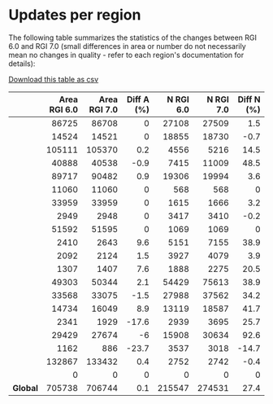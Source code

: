 # Updates per region

The following table summarizes the statistics of the changes between RGI 6.0 and RGI 7.0 (small differences in area or number do not necessarily mean no changes in quality - refer to each region's documentation for details):

[Download this table as csv](../tables/RGI2000-v7.0-G-comparison-rgi6.csv)

|              |   Area RGI 6.0 |   Area RGI 7.0 |   Diff A (%) |   N RGI 6.0 |   N RGI 7.0 |   Diff N (%) |
|:-------------|---------------:|---------------:|-------------:|------------:|------------:|-------------:|
| [](rgi01.md) |          86725 |          86708 |          0   |       27108 |       27509 |          1.5 |
| [](rgi02.md) |          14524 |          14521 |          0   |       18855 |       18730 |         -0.7 |
| [](rgi03.md) |         105111 |         105370 |          0.2 |        4556 |        5216 |         14.5 |
| [](rgi04.md) |          40888 |          40538 |         -0.9 |        7415 |       11009 |         48.5 |
| [](rgi05.md) |          89717 |          90482 |          0.9 |       19306 |       19994 |          3.6 |
| [](rgi06.md) |          11060 |          11060 |          0   |         568 |         568 |          0   |
| [](rgi07.md) |          33959 |          33959 |          0   |        1615 |        1666 |          3.2 |
| [](rgi08.md) |           2949 |           2948 |          0   |        3417 |        3410 |         -0.2 |
| [](rgi09.md) |          51592 |          51595 |          0   |        1069 |        1069 |          0   |
| [](rgi10.md) |           2410 |           2643 |          9.6 |        5151 |        7155 |         38.9 |
| [](rgi11.md) |           2092 |           2124 |          1.5 |        3927 |        4079 |          3.9 |
| [](rgi12.md) |           1307 |           1407 |          7.6 |        1888 |        2275 |         20.5 |
| [](rgi13.md) |          49303 |          50344 |          2.1 |       54429 |       75613 |         38.9 |
| [](rgi14.md) |          33568 |          33075 |         -1.5 |       27988 |       37562 |         34.2 |
| [](rgi15.md) |          14734 |          16049 |          8.9 |       13119 |       18587 |         41.7 |
| [](rgi16.md) |           2341 |           1929 |        -17.6 |        2939 |        3695 |         25.7 |
| [](rgi17.md) |          29429 |          27674 |         -6   |       15908 |       30634 |         92.6 |
| [](rgi18.md) |           1162 |            886 |        -23.7 |        3537 |        3018 |        -14.7 |
| [](rgi19.md) |         132867 |         133432 |          0.4 |        2752 |        2742 |         -0.4 |
| [](rgi20.md) |              0 |              0 |          0   |           0 |           0 |          0   |
| **Global**   |         705738 |         706744 |          0.1 |      215547 |      274531 |         27.4 |
